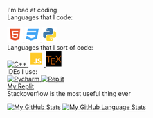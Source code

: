 I'm bad at coding  
Languages that I code:  
<div>
  <a href="https://developer.mozilla.org/en-US/docs/Web/HTML" target="_blank">
		<img height="36" title="HTML" src="https://raw.githubusercontent.com/PKief/vscode-material-icon-theme/main/icons/html.svg">
	</a>
	<a href="https://developer.mozilla.org/en-US/docs/Web/CSS" target="_blank">
		<img height="36" title="CSS" src="https://raw.githubusercontent.com/PKief/vscode-material-icon-theme/main/icons/css.svg">
	</a>
	<a href="https://python.org" target="_blank">
		<img height="36" title="Python" src="https://raw.githubusercontent.com/PKief/vscode-material-icon-theme/main/icons/python.svg">
	</a>
</div>
Languages that I sort of code:
<div>
  <a href="https://cplusplus.com/" target="_blank">
    <img height="36" title="C++" src="https://th.bing.com/th/id/OIP.XvvlcAkonv-THZMfnHB4igHaHa?pid=ImgDet&rs=1">
  </a>
  <a href="https://developer.mozilla.org/en-US/docs/Web/JavaScript" target="_blank">
		<img height="36" title="JavaScript" src="https://raw.githubusercontent.com/PKief/vscode-material-icon-theme/main/icons/javascript.svg">
	</a>
	<a href="https://www.latex-project.org/" target="_blank">
		<img height="36" title="LaTeX" src="https://raw.githubusercontent.com/PKief/vscode-material-icon-theme/main/icons/tex.svg" style="filter: invert(1)">
	</a>
</div>
IDEs I use:
<div>
  <a href="https://www.jetbrains.com/pycharm/" target="_blank">
    <img height="36" title="Pycharm" src="https://upload.wikimedia.org/wikipedia/commons/1/1d/PyCharm_Icon.svg">
  </a>
  <a href="https://replit.com/" target="_blank">
    <img height="36" title="Replit" src="https://th.bing.com/th/id/R.b8ac8361c21fd81668b5cb0bb0e77343?rik=JL5SW63Yt7trMQ&pid=ImgRaw&r=0">
  </a>
</div>
<div><a href = "https://replit.com/@hi-person">My Replit</a></div>
Stackoverflow is the most useful thing ever

[![My GitHub Stats](https://github-readme-stats.vercel.app/api/?username=hi-person&count_private=true&theme=tokyonight&showicons=true)]()
[![My GitHub Language Stats](https://github-readme-stats.vercel.app/api/top-langs/?username=hi-person&langs_count=5&theme=tokyonight)]()
<!---
hi-person/hi-person is a ✨ special ✨ repository because its `README.md` (this file) appears on your GitHub profile.
You can click the Preview link to take a look at your changes.
--->
